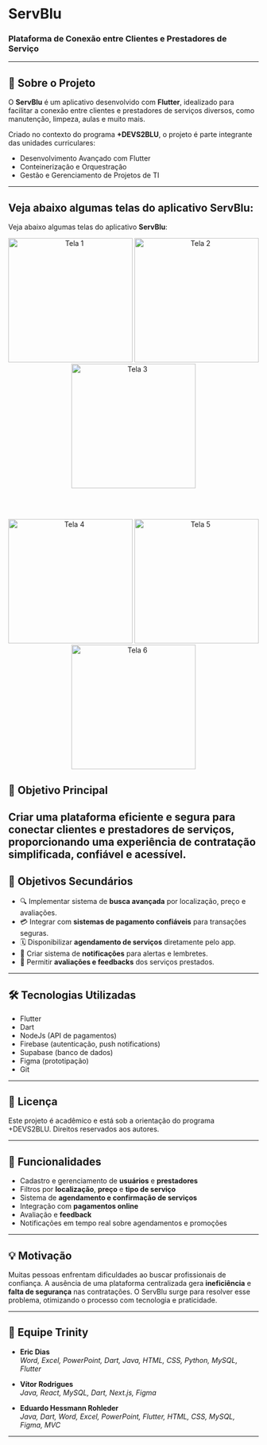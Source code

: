 # ServBlu

### Plataforma de Conexão entre Clientes e Prestadores de Serviço

---

## 📱 Sobre o Projeto

O **ServBlu** é um aplicativo desenvolvido com **Flutter**, idealizado para facilitar a conexão entre clientes e prestadores de serviços diversos, como manutenção, limpeza, aulas e muito mais.

Criado no contexto do programa **+DEVS2BLU**, o projeto é parte integrante das unidades curriculares:
- Desenvolvimento Avançado com Flutter
- Conteinerização e Orquestração
- Gestão e Gerenciamento de Projetos de TI

---
## Veja abaixo algumas telas do aplicativo **ServBlu**:

Veja abaixo algumas telas do aplicativo **ServBlu**:

<div align="center">

  <img src="assets/images_app/home.jpg" alt="Tela 1" width="250"/> 
 
  <img src="assets/images_app/schedules.jpg" alt="Tela 2" width="250"/> 
  
  <img src="assets/images_app/publish_service.jpg" alt="Tela 3" width="250"/>

  <br/><br/>

  <img src="assets/images_app/notifications.jpg" alt="Tela 4" width="250"/> 
 
  <img src="assets/images_app/profile.jpg" alt="Tela 5" width="250"/>
  <img src="assets/images_app/search.jpg" alt="Tela 6" width="250"/>

</div>

## 📌 Objetivo Principal

Criar uma **plataforma eficiente e segura** para conectar clientes e prestadores de serviços, proporcionando uma experiência de contratação **simplificada**, **confiável** e **acessível**.
---

## 🎯 Objetivos Secundários

- 🔍 Implementar sistema de **busca avançada** por localização, preço e avaliações.
- 💳 Integrar com **sistemas de pagamento confiáveis** para transações seguras.
- 🗓️ Disponibilizar **agendamento de serviços** diretamente pelo app.
- 🔔 Criar sistema de **notificações** para alertas e lembretes.
- 🌟 Permitir **avaliações e feedbacks** dos serviços prestados.

---

## 🛠️ Tecnologias Utilizadas

- Flutter
- Dart
- NodeJs (API de pagamentos)
- Firebase (autenticação, push notifications)
- Supabase (banco de dados)
- Figma (prototipação)
- Git

---

## 📝 Licença

Este projeto é acadêmico e está sob a orientação do programa +DEVS2BLU. Direitos reservados aos autores.

---

## 🚀 Funcionalidades

- Cadastro e gerenciamento de **usuários** e **prestadores**
- Filtros por **localização**, **preço** e **tipo de serviço**
- Sistema de **agendamento e confirmação de serviços**
- Integração com **pagamentos online**
- Avaliação e **feedback**
- Notificações em tempo real sobre agendamentos e promoções

---

## 💡 Motivação

Muitas pessoas enfrentam dificuldades ao buscar profissionais de confiança. A ausência de uma plataforma centralizada gera **ineficiência** e **falta de segurança** nas contratações. O ServBlu surge para resolver esse problema, otimizando o processo com tecnologia e praticidade.

---

## 👥 Equipe Trinity

- **Eric Dias**  
  _Word, Excel, PowerPoint, Dart, Java, HTML, CSS, Python, MySQL, Flutter_
  
- **Vítor Rodrigues**  
  _Java, React, MySQL, Dart, Next.js, Figma_
  
- **Eduardo Hessmann Rohleder**  
  _Java, Dart, Word, Excel, PowerPoint, Flutter, HTML, CSS, MySQL, Figma, MVC_

---

